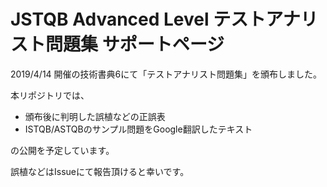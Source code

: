 # JSTQB Advanced Level テストアナリスト問題集 サポートページ

2019/4/14 開催の技術書典6にて「テストアナリスト問題集」を頒布しました。

本リポジトリでは、

* 頒布後に判明した誤植などの正誤表
* ISTQB/ASTQBのサンプル問題をGoogle翻訳したテキスト

の公開を予定しています。

誤植などはIssueにて報告頂けると幸いです。

